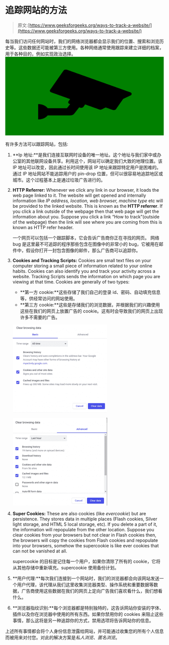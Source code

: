 # 追踪网站的方法

> 原文:[https://www.geeksforgeeks.org/ways-to-track-a-website/](https://www.geeksforgeeks.org/ways-to-track-a-website/)

每当我们访问任何网站时，我们的网络浏览器都会显示我们的位置、搜索和浏览历史等。这些数据还可能被第三方使用。各种网络通常使用跟踪来建立详细的档案，用于各种目的，例如实现政治选择。
![](img/1c737378a3a0cc210a5fa430cf10cbbc.png)

有许多方法可以跟踪网站，包括:

1.  **Ip 地址:**是我们连接互联网时设备的唯一地址。这个地址与我们家中或办公室的其他联网设备共享。利用这个，网站可以确定我们大致的地理位置。该 IP 地址可以改变，因此通过长时间使用该 IP 地址来跟踪特定用户是困难的。通过 IP 地址网站不能追踪用户的 pin-drop 位置，但可以很容易地追踪地区或城市。这个过程基本上是通过垃圾广告进行的。
2.  **HTTP Referrer:** Whenever we click any link in our browser, it loads the web page linked to it. The website will get opened and internally information like *IP address, location, web browser, machine type* etc will be provided to the linked website. This is known as the **HTTP referrer**. If you click a link outside of the webpage then that web page will get the information about you. Suppose you click a link “How to track”(outside of the webpage) then the link will see where you are coming from this is known as HTTP refer header.

    一个网页可以包括一个跟踪脚本，它会告诉广告商你正在寻找的网页。
    网络 bug 是这里最不可追踪的程序那些包含在图像中的非常小的 bug，它被用在邮件中，假设你打开一封包含图像的邮件，那么广告商可以追踪你。

3.  **Cookies and Tracking Scripts:** Cookies are small text files on your computer storing a small piece of information related to your online habits. Cookies can also identify you and track your activity across a website. Tracking Scripts sends the information on which page you are viewing at that time.
    Cookies are generally of two types:
    *   **第一方 cookie:**这些存储了我们自己的登录 id、密码、自动填充信息等，供经常访问的网站使用。
    *   **第三方 cookie:**这些是存储我们的浏览数据，并根据我们的兴趣使用这些在我们的网页上放置广告的 cookie。这有时会导致我们的网页上出现许多不需要的广告。

    ![](img/94266f759ad1bb28a7397aa91d5ca6e3.png)

    ![](img/2afeb8930a26ec6e919046c21f807d2d.png)

4.  **Super Cookies:** These are also cookies (like *evercookie*) but are persistence. They stores data in multiple places (Flash cookies, Silver light storage, and HTML 5 local storage, etc). If you delete a part of it, the information will repopulate from the other location. Suppose you clear cookies from your browsers but not clear in Flash cookies then, the browsers will copy the cookies from Flash cookies and repopulate into your browsers, somehow the supercookie is like ever cookies that can not be vanished at all.

    supercookie 的目标是记住每一个用户，如果你清除了所有的 cookie，它将从其他存储中重新填充。supercookie 使用备份计划。

5.  **用户代理:**每次我们连接到一个网站时，我们的浏览器都会向该网站发送一个用户代理，该代理从我们这里收集浏览器类型、操作系统和重要数据等数据，广告商使用这些数据在我们的网页上定向广告我们喜欢看什么，我们想看什么。
6.  **浏览器指纹识别:**每个浏览器都是特别独特的，这告诉网站你安装的字体、插件以及你在浏览器中使用的所有东西。如果你禁用你的 cookies 来阻止这些事情，那么这将是另一种追踪你的方式，禁用选项将告诉网站你的信息。

上述所有事情都会将个人身份信息泄露给网站，并可能通过收集您的所有个人信息而被用来对付您。对此的解决方案是*私人浏览*、*匿名浏览*。